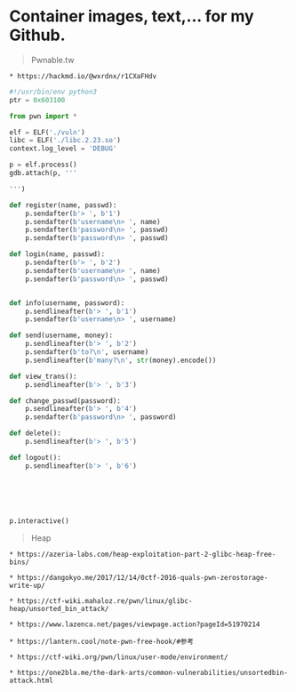 # Container images, text,... for my Github.

>Pwnable.tw

    * https://hackmd.io/@wxrdnx/r1CXaFHdv

```python 
#!/usr/bin/env python3 
ptr = 0x603100

from pwn import *

elf = ELF('./vuln')
libc = ELF('./libc.2.23.so')
context.log_level = 'DEBUG'

p = elf.process()
gdb.attach(p, '''

''')

def register(name, passwd):
    p.sendafter(b'> ', b'1')
    p.sendafter(b'username\n> ', name)
    p.sendafter(b'password\n> ', passwd)
    p.sendafter(b'password\n> ', passwd)

def login(name, passwd):
    p.sendafter(b'> ', b'2')
    p.sendafter(b'username\n> ', name)
    p.sendafter(b'password\n> ', passwd)


def info(username, password):
    p.sendlineafter(b'> ', b'1')
    p.sendafter(b'username\n> ', username)

def send(username, money):
    p.sendlineafter(b'> ', b'2')
    p.sendafter(b'to?\n', username)
    p.sendlineafter(b'many?\n', str(money).encode())

def view_trans():
    p.sendlineafter(b'> ', b'3')

def change_passwd(password):
    p.sendlineafter(b'> ', b'4')
    p.sendafter(b'password\n> ', password)

def delete():
    p.sendlineafter(b'> ', b'5')

def logout():
    p.sendlineafter(b'> ', b'6')






p.interactive()

```
>Heap

    * https://azeria-labs.com/heap-exploitation-part-2-glibc-heap-free-bins/

    * https://dangokyo.me/2017/12/14/0ctf-2016-quals-pwn-zerostorage-write-up/

    * https://ctf-wiki.mahaloz.re/pwn/linux/glibc-heap/unsorted_bin_attack/

    * https://www.lazenca.net/pages/viewpage.action?pageId=51970214

    * https://lantern.cool/note-pwn-free-hook/#参考

    * https://ctf-wiki.org/pwn/linux/user-mode/environment/

    * https://one2bla.me/the-dark-arts/common-vulnerabilities/unsortedbin-attack.html


